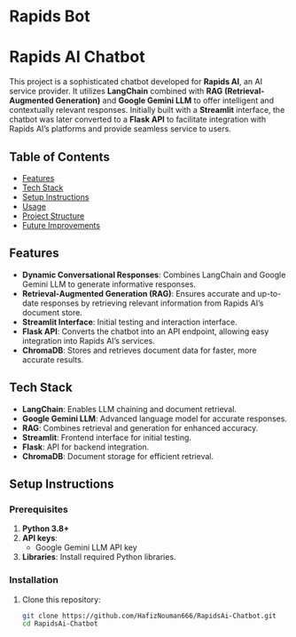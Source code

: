 # Rapids Bot

# Rapids AI Chatbot

This project is a sophisticated chatbot developed for **Rapids AI**, an AI service provider. It utilizes **LangChain** combined with **RAG (Retrieval-Augmented Generation)** and **Google Gemini LLM** to offer intelligent and contextually relevant responses. Initially built with a **Streamlit** interface, the chatbot was later converted to a **Flask API** to facilitate integration with Rapids AI’s platforms and provide seamless service to users.

## Table of Contents
- [Features](#features)
- [Tech Stack](#tech-stack)
- [Setup Instructions](#setup-instructions)
- [Usage](#usage)
- [Project Structure](#project-structure)
- [Future Improvements](#future-improvements)

## Features
- **Dynamic Conversational Responses**: Combines LangChain and Google Gemini LLM to generate informative responses.
- **Retrieval-Augmented Generation (RAG)**: Ensures accurate and up-to-date responses by retrieving relevant information from Rapids AI’s document store.
- **Streamlit Interface**: Initial testing and interaction interface.
- **Flask API**: Converts the chatbot into an API endpoint, allowing easy integration into Rapids AI’s services.
- **ChromaDB**: Stores and retrieves document data for faster, more accurate results.

## Tech Stack
- **LangChain**: Enables LLM chaining and document retrieval.
- **Google Gemini LLM**: Advanced language model for accurate responses.
- **RAG**: Combines retrieval and generation for enhanced accuracy.
- **Streamlit**: Frontend interface for initial testing.
- **Flask**: API for backend integration.
- **ChromaDB**: Document storage for efficient retrieval.

## Setup Instructions

### Prerequisites
1. **Python 3.8+**
2. **API keys**:
   - Google Gemini LLM API key
3. **Libraries**: Install required Python libraries.

### Installation
1. Clone this repository:
   ```bash
   git clone https://github.com/HafizNouman666/RapidsAi-Chatbot.git
   cd RapidsAi-Chatbot
